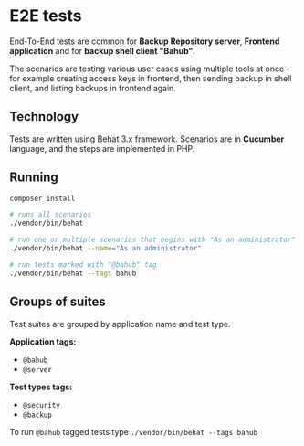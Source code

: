 E2E tests
=========

End-To-End tests are common for **Backup Repository server**, **Frontend application** and for **backup shell client "Bahub"**.

The scenarios are testing various user cases using multiple tools at once - for example creating access keys in frontend, then sending backup in shell client, and listing backups in frontend again.

Technology
----------

Tests are written using Behat 3.x framework. Scenarios are in **Cucumber** language, and the steps are implemented in PHP.


Running
-------

```bash
composer install

# runs all scenarios
./vendor/bin/behat

# run one or multiple scenarios that begins with "As an administrator" description
./vendor/bin/behat --name="As an administrator"

# run tests marked with "@bahub" tag
./vendor/bin/behat --tags bahub
```

Groups of suites
----------------

Test suites are grouped by application name and test type.

**Application tags:**
- `@bahub`
- `@server`

**Test types tags:**
- `@security`
- `@backup`

To run `@bahub` tagged tests type `./vendor/bin/behat --tags bahub`
